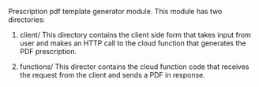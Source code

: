 Prescription pdf template generator module.
This module has two directories:
1) client/ 
	This directory contains the client side form that takes input from user and makes an HTTP call to the cloud function that generates the PDF prescription.

2) functions/
	This director contains the cloud function code that receives the request from the client and sends a PDF in response.
